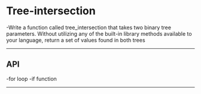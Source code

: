 # Tree-intersection

-Write a function called tree_intersection that takes two binary tree parameters.
Without utilizing any of the built-in library methods available to your language, return a set of values found in both trees

------------------------------------------------


## API
-for loop
-if function


------------------------------------------------